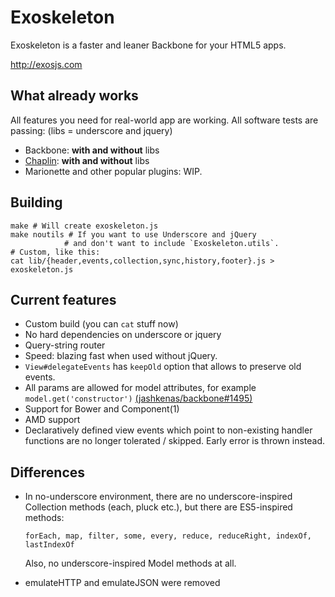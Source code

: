 # Exoskeleton

Exoskeleton is a faster and leaner Backbone for your HTML5 apps.

http://exosjs.com

## What already works
All features you need for real-world app are working.
All software tests are passing: (libs = underscore and jquery)

* Backbone: **with and without** libs
* [Chaplin](http://chaplinjs.org): **with and without** libs
* Marionette and other popular plugins: WIP.

## Building

    make # Will create exoskeleton.js
    make noutils # If you want to use Underscore and jQuery
                # and don't want to include `Exoskeleton.utils`.
    # Custom, like this:
    cat lib/{header,events,collection,sync,history,footer}.js > exoskeleton.js

## Current features

* Custom build (you can `cat` stuff now)
* No hard dependencies on underscore or jquery
* Query-string router
* Speed: blazing fast when used without jQuery.
* `View#delegateEvents` has `keepOld` option that allows to preserve old events.
* All params are allowed for model attributes, for example `model.get('constructor')` [(jashkenas/backbone#1495)](https://github.com/jashkenas/backbone/issues/1495)
* Support for Bower and Component(1)
* AMD support
* Declaratively defined view events which point to
  non-existing handler functions are no longer tolerated / skipped.
  Early error is thrown instead.

## Differences

- In no-underscore environment, there are no underscore-inspired
  Collection methods (each, pluck etc.), but there are ES5-inspired methods:

  `forEach, map, filter, some, every, reduce, reduceRight, indexOf, lastIndexOf`

  Also, no underscore-inspired Model methods at all.

- emulateHTTP and emulateJSON were removed
